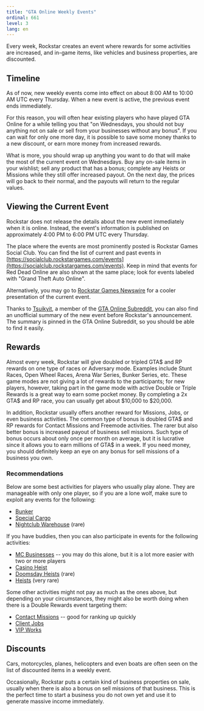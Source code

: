 ```yaml
---
title: "GTA Online Weekly Events"
ordinal: 661
level: 3
lang: en
---
```


Every week, Rockstar creates an event where rewards for some activities are
increased, and in-game items, like vehicles and business properties, are
discounted.

## Timeline

As of now, new weekly events come into effect on about 8:00 AM to 10:00 AM UTC
every Thursday. When a new event is active, the previous event ends
immediately.

For this reason, you will often hear existing players who have played GTA
Online for a while telling you that "on Wednesdays, you should not buy anything
not on sale or sell from your businesses without any bonus". If you can wait
for only one more day, it is possible to save some money thanks to a new
discount, or earn more money from increased rewards.

What is more, you should wrap up anything you want to do that will make the
most of the current event on Wednesdays. Buy any on-sale items in your
wishlist; sell any product that has a bonus; complete any Heists or Missions
while they still offer increased payout. On the next day, the prices will go
back to their normal, and the payouts will return to the regular values.

## Viewing the Current Event

Rockstar does not release the details about the new event immediately when it
is online. Instead, the event's information is published on approximately 4:00
PM to 6:00 PM UTC every Thursday.

The place where the events are most prominently posted is Rockstar Games Social
Club. You can find the list of current and past events in
[https://socialclub.rockstargames.com/events](https://socialclub.rockstargames.com/events).
Keep in mind that events for Red Dead Online are also shown at the same place;
look for events labeled with "Grand Theft Auto Online".

Alternatively, you may go to [Rockstar Games
Newswire](https://www.rockstargames.com/newswire/) for a cooler presentation of
the current event.

Thanks to [Tsuikyit](https://www.reddit.com/user/Call_Me_Tsuikyit/), a member
of the [GTA Online Subreddit](https://www.reddit.com/r/gtaonline/), you can
also find an unofficial summary of the new event before Rockstar's
announcement. The summary is pinned in the GTA Online Subreddit, so you should
be able to find it easily.

## Rewards

Almost every week, Rockstar will give doubled or tripled GTA$ and RP rewards on
one type of races or Adversary mode. Examples include Stunt Races, Open Wheel
Races, Arena War Series, Bunker Series, etc. These game modes are not giving a
lot of rewards to the participants; for new players, however, taking part in
the game mode with active Double or Triple Rewards is a great way to earn some
pocket money. By completing a 2x GTA$ and RP race, you can usually get about
$10,000 to $20,000.

In addition, Rockstar usually offers another reward for Missions, Jobs, or
even business activities. The common type of bonus is doubled GTA$ and RP
rewards for Contact Missions and Freemode activities. The rarer but also better
bonus is increased payout of business sell missions. Such type of bonus occurs
about only once per month on average, but it is lucrative since it allows you
to earn millions of GTA$ in a week. If you need money, you should definitely
keep an eye on any bonus for sell missions of a business you own.

### Recommendations

Below are some best activities for players who usually play alone. They are
manageable with only one player, so if you are a lone wolf, make sure to
exploit any events for the following:
- [Bunker](null)
- [Special Cargo](null)
- [Nightclub Warehouse](null) (rare)

If you have buddies, then you can also participate in events for the following
activities:
- [MC Businesses](null) -- you may do this alone, but it is a lot more easier
  with two or more players
- [Casino Heist](null)
- [Doomsday Heists](null) (rare)
- [Heists](null) (very rare)

Some other activities might not pay as much as the ones above, but depending on
your circumstances, they might also be worth doing when there is a Double
Rewards event targeting them:
- [Contact Missions](null) -- good for ranking up quickly
- [Client Jobs](null)
- [VIP Works](null)

## Discounts

Cars, motorcycles, planes, helicopters and even boats are often seen on the
list of discounted items in a weekly event.

Occasionally, Rockstar puts a certain kind of business properties on sale,
usually when there is also a bonus on sell missions of that business. This is
the perfect time to start a business you do not own yet and use it to generate
massive income immediately.
